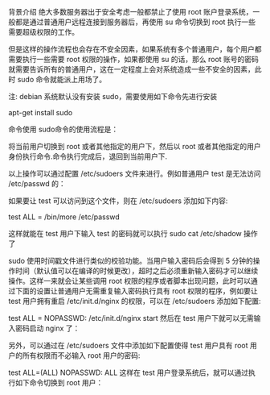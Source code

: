 背景介绍
绝大多数服务器出于安全考虑一般都禁止了使用 root 账户登录系统，一般都是通过普通用户远程连接到服务器后，再使用 su 命令切换到 root 执行一些需要超级权限的工作。

但是这样的操作流程也会存在不安全因素，如果系统有多个普通用户，每个用户都需要执行一些需要 root 权限的操作，如果都使用 su 的话，那么 root 账号的密码就需要告诉所有的普通用户，这在一定程度上会对系统造成一些不安全的因素，此时 sudo 命令就能派上用场了。

注: debian 系统默认没有安装 sudo，需要使用如下命令先进行安装

apt-get install sudo
 

命令使用
sudo命令的使用流程是：

将当前用户切换到 root 或者其他指定的用户下，然后以 root 或者其他指定的用户身份执行命令.命令执行完成后，退回到当前用户下.

以上操作可以通过配置 /etc/sudoers 文件来进行。例如普通用户 test 是无法访问 /etc/passwd 的：

如果要让 test 可以访问到这个文件，则在 /etc/sudoers 添加如下内容:

test     ALL = /bin/more  /etc/passwd

这样就能在 test 用户下输入 test 的密码就可以执行 sudo  cat  /etc/shadow 操作了

sudo 使用时间戳文件进行类似的校验功能。当用户输入密码后会得到 5 分钟的操作时间（默认值可以在编译的时候更改），超时之后必须重新输入密码才可以继续操作。这样一来就会让某些调用 root 权限的程序或者脚本出现问题，此时可以通过下面的设置让普通用户无需重复输入密码执行具有 root 权限的程序，例如要让 test 用户拥有重启 /etc/init.d/nginx 的权限，可以在 /etc/sudoers 添加如下配置:

 test  ALL = NOPASSWD: /etc/init.d/nginx start
然后在 test 用户下就可以无需输入密码启动 nginx 了：

另外，可以通过在 /etc/sudoers 文件中添加如下配置使得 test 用户具有 root 用户的所有权限而不必输入 root 用户的密码:

test  ALL=(ALL) NOPASSWD: ALL
这样在 test 用户登录系统后，就可以通过执行如下命令切换到 root 用户：